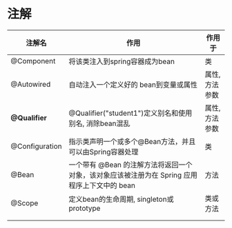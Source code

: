 # 注解

| 注解名         | 作用                                                         | 作用于        |
| -------------- | ------------------------------------------------------------ | ------------- |
| @Component     | 将该类注入到spring容器成为bean                               | 类            |
| @Autowired     | 自动注入一个定义好的 bean到变量或属性                        | 属性,方法参数 |
| **@Qualifier** | @Qualifier("student1")定义别名和使用别名, 消除bean混乱       | 属性,方法参数 |
| @Configuration | 指示类声明一个或多个@Bean方法，并且可以由Spring容器处理      | 类            |
| @Bean          | 一个带有 @Bean 的注解方法将返回一个对象，该对象应该被注册为在 Spring 应用程序上下文中的 bean | 方法          |
| @Scope         | 定义bean的生命周期, singleton或prototype                     | 类或方法      |
|                |                                                              |               |
|                |                                                              |               |


